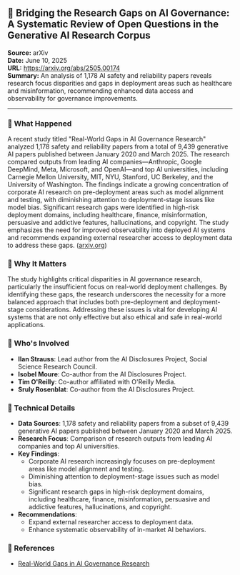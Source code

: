 ## 📰 Bridging the Research Gaps on AI Governance: A Systematic Review of Open Questions in the Generative AI Research Corpus

**Source:** arXiv  
**Date:** June 10, 2025  
**URL:** https://arxiv.org/abs/2505.00174  
**Summary:** An analysis of 1,178 AI safety and reliability papers reveals research focus disparities and gaps in deployment areas such as healthcare and misinformation, recommending enhanced data access and observability for governance improvements.

---

### 🔹 What Happened

A recent study titled "Real-World Gaps in AI Governance Research" analyzed 1,178 safety and reliability papers from a total of 9,439 generative AI papers published between January 2020 and March 2025. The research compared outputs from leading AI companies—Anthropic, Google DeepMind, Meta, Microsoft, and OpenAI—and top AI universities, including Carnegie Mellon University, MIT, NYU, Stanford, UC Berkeley, and the University of Washington. The findings indicate a growing concentration of corporate AI research on pre-deployment areas such as model alignment and testing, with diminishing attention to deployment-stage issues like model bias. Significant research gaps were identified in high-risk deployment domains, including healthcare, finance, misinformation, persuasive and addictive features, hallucinations, and copyright. The study emphasizes the need for improved observability into deployed AI systems and recommends expanding external researcher access to deployment data to address these gaps. ([arxiv.org](https://arxiv.org/abs/2505.00174))

### 🔹 Why It Matters

The study highlights critical disparities in AI governance research, particularly the insufficient focus on real-world deployment challenges. By identifying these gaps, the research underscores the necessity for a more balanced approach that includes both pre-deployment and deployment-stage considerations. Addressing these issues is vital for developing AI systems that are not only effective but also ethical and safe in real-world applications.

### 🔹 Who's Involved

- **Ilan Strauss**: Lead author from the AI Disclosures Project, Social Science Research Council.
- **Isobel Moure**: Co-author from the AI Disclosures Project.
- **Tim O'Reilly**: Co-author affiliated with O'Reilly Media.
- **Sruly Rosenblat**: Co-author from the AI Disclosures Project.

### 🔹 Technical Details

- **Data Sources**: 1,178 safety and reliability papers from a subset of 9,439 generative AI papers published between January 2020 and March 2025.
- **Research Focus**: Comparison of research outputs from leading AI companies and top AI universities.
- **Key Findings**:
  - Corporate AI research increasingly focuses on pre-deployment areas like model alignment and testing.
  - Diminishing attention to deployment-stage issues such as model bias.
  - Significant research gaps in high-risk deployment domains, including healthcare, finance, misinformation, persuasive and addictive features, hallucinations, and copyright.
- **Recommendations**:
  - Expand external researcher access to deployment data.
  - Enhance systematic observability of in-market AI behaviors.

### 🔗 References

- [Real-World Gaps in AI Governance Research](https://arxiv.org/abs/2505.00174)
